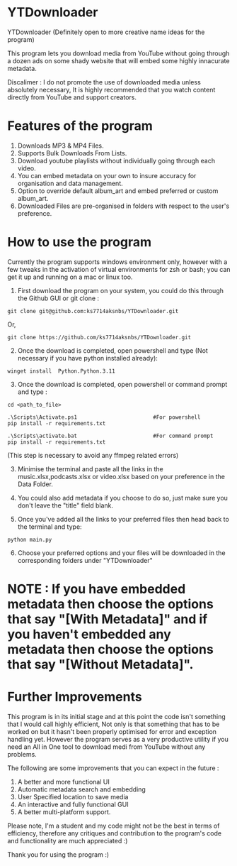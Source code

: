 # YTDownloader

YTDownloader (Definitely open to more creative name ideas for the program)

This program lets you download media from YouTube without going through a dozen ads on some shady website that will embed some highly innacurate metadata.

Discalimer : I do not promote the use of downloaded media unless absolutely necessary, It is highly recommended that you watch content directly from YouTube and support creators.


# Features of the program

1. Downloads MP3 & MP4 Files.
2. Supports Bulk Downloads From Lists.
3. Download youtube playlists without individually going through each video.
4. You can embed metadata on your own to insure accuracy for organisation and data management.
5. Option to override default album_art and embed preferred or custom album_art.
6. Downloaded Files are  pre-organised in folders with respect to the user's preference.

# How to use the program

Currently the program supports windows environment only, however with a few tweaks in the activation of virtual environments for zsh or bash; you can get it up and running on a mac or linux too.

1. First download the program on your system, you could do this through the Github GUI or git clone :

```       
git clone git@github.com:ks7714aksnbs/YTDownloader.git
```   
Or,                       
                          
```
git clone https://github.com/ks7714aksnbs/YTDownloader.git       
```

2. Once the download is completed, open powershell and type (Not necessary if you have python installed already):

```
winget install  Python.Python.3.11
```

3. Once the download is completed, open powershell or command prompt and type :

```
cd <path_to_file>
```

```
.\Scripts\Activate.ps1                        #For powershell
pip install -r requirements.txt
```
```
.\Scripts\activate.bat                        #For command prompt
pip install -r requirements.txt
```

(This step is necessary to avoid any ffmpeg related errors)


3. Minimise the terminal and paste all the links in the music.xlsx,podcasts.xlsx or video.xlsx based on your preference in the Data Folder. 

4. You could also add metadata if you choose to do so, just make sure you don't leave the "title" field blank.

5. Once you've added all the links to your preferred files then head back to the terminal and type:

```
python main.py
```

6. Choose your preferred options and your files will be downloaded in the corresponding folders under "YTDownloader"

# NOTE : If you have embedded metadata then choose the options that say "[With Metadata]" and if you haven't embedded any metadata then choose the options that say "[Without Metadata]".



# Further Improvements
This program is in its initial stage and at this point the code isn't something that I would call highly efficient, Not only is that something that has to be worked on but it hasn't been properly optimised for error and exception handling yet.
However the program serves as a very productive utility if you need an All in One tool to download medi from YouTube without any problems.

The following are some improvements that you can expect in the future :

1. A better and more functional UI
2. Automatic metadata search and embedding
3. User Specified location to save media
4. An interactive and fully functional GUI
5. A better multi-platform support.

Please note, I'm a student and my code might not be the best in terms of efficiency, therefore any critiques and contribution to the program's code and functionality are much appreciated :)

Thank you for using the program :)


